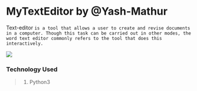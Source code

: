 # MyTextEditor by @Yash-Mathur

Text-editor ```is a tool that allows a user to create and revise documents in a computer. Though this task can be carried out in other modes, the word text editor commonly refers to the tool that does this interactively.```

<img src="https://www.google.com/url?sa=i&url=https%3A%2F%2Fdribbble.com%2Fshots%2F3773482-Text-Editor-Prototype-part-I&psig=AOvVaw1W0lAeiymcllxMc2OljYyC&ust=1635420008568000&source=images&cd=vfe&ved=0CAsQjRxqFwoTCPiU7bi86vMCFQAAAAAdAAAAABAD">
<br>

### Technology Used
 > 1. Python3
 
